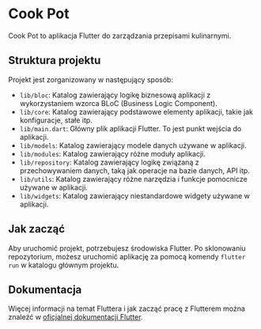 # Cook Pot

Cook Pot to aplikacja Flutter do zarządzania przepisami kulinarnymi. 

## Struktura projektu

Projekt jest zorganizowany w następujący sposób:

- `lib/bloc`: Katalog zawierający logikę biznesową aplikacji z wykorzystaniem wzorca BLoC (Business Logic Component).
- `lib/core`: Katalog zawierający podstawowe elementy aplikacji, takie jak konfiguracje, stałe itp.
- `lib/main.dart`: Główny plik aplikacji Flutter. To jest punkt wejścia do aplikacji.
- `lib/models`: Katalog zawierający modele danych używane w aplikacji.
- `lib/modules`: Katalog zawierający różne moduły aplikacji.
- `lib/repository`: Katalog zawierający logikę związaną z przechowywaniem danych, taką jak operacje na bazie danych, API itp.
- `lib/utils`: Katalog zawierający różne narzędzia i funkcje pomocnicze używane w aplikacji.
- `lib/widgets`: Katalog zawierający niestandardowe widgety używane w aplikacji.

## Jak zacząć

Aby uruchomić projekt, potrzebujesz środowiska Flutter. Po sklonowaniu repozytorium, możesz uruchomić aplikację za pomocą komendy `flutter run` w katalogu głównym projektu.

## Dokumentacja

Więcej informacji na temat Fluttera i jak zacząć pracę z Flutterem można znaleźć w [oficjalnej dokumentacji Flutter](https://flutter.dev/docs).
